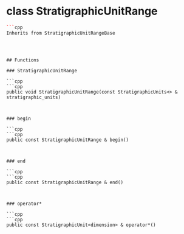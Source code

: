 # class StratigraphicUnitRange


```cpp
```cpp
Inherits from StratigraphicUnitRangeBase
```
```



## Functions

### StratigraphicUnitRange

```cpp
```cpp
public void StratigraphicUnitRange(const StratigraphicUnits<> & stratigraphic_units)
```
```


### begin

```cpp
```cpp
public const StratigraphicUnitRange & begin()
```
```


### end

```cpp
```cpp
public const StratigraphicUnitRange & end()
```
```


### operator*

```cpp
```cpp
public const StratigraphicUnit<dimension> & operator*()
```
```




